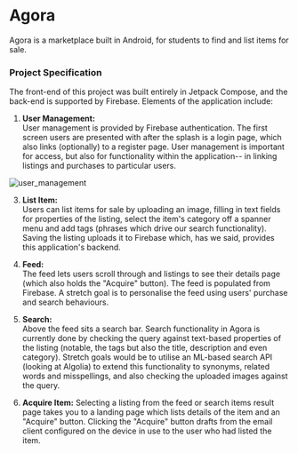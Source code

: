 # Agora
Agora is a marketplace built in Android, for students to find and list items for sale.

### Project Specification
The front-end of this project was built entirely in Jetpack Compose, and the back-end is supported by Firebase. Elements of the application include:
1. **User Management:**   
   User management is provided by Firebase authentication. The first screen users are presented with after the splash is a login page, which also links (optionally) to a register page. User management is important for access, but also for functionality within the application-- in linking listings and purchases to particular users.

![user_management](https://github.com/sike25/agora/assets/97693483/90686696-0c6b-4708-8fcc-2c91f6dc5aed)
 
3. **List Item:**  
   Users can list items for sale by uploading an image, filling in text fields for properties of the listing, select the item's category off a spanner menu and add tags (phrases which drive our search functionality). Saving the listing uploads it to Firebase which, has we said, provides this application's backend.
   
4. **Feed:**  
   The feed lets users scroll through and listings to see their details page (which also holds the "Acquire" button). The feed is populated from Firebase. A stretch goal is to personalise the feed using users' purchase and search behaviours.
   
5. **Search:**  
   Above the feed sits a search bar. Search functionality in Agora is currently done by checking the query against text-based properties of the listing (notable, the tags but also the title, description and even category). Stretch goals would be to utilise an ML-based search API (looking at Algolia) to extend this functionality to synonyms, related words and misspellings, and also checking the uploaded images against the query.
   
6. **Acquire Item:**
   Selecting a listing from the feed or search items result page takes you to a landing page which lists details of the item and an "Acquire" button. Clicking the "Acquire" button drafts from the email client configured on the device in use to the user who had listed the item.
   

